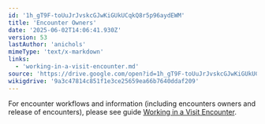 ```yaml
---
id: '1h_gT9F-toUuJrJvskcGJwKiGUkUCqkQ8r5p96aydEWM'
title: 'Encounter Owners'
date: '2025-06-02T14:06:41.930Z'
version: 53
lastAuthor: 'anichols'
mimeType: 'text/x-markdown'
links:
  - 'working-in-a-visit-encounter.md'
source: 'https://drive.google.com/open?id=1h_gT9F-toUuJrJvskcGJwKiGUkUCqkQ8r5p96aydEWM'
wikigdrive: '9a3c47814c851f1e3ce25659ea66b7640ddaf209'
---
```

For encounter workflows and information (including encounters owners and release of encounters), please see guide [Working in a Visit Encounter](working-in-a-visit-encounter.md).
